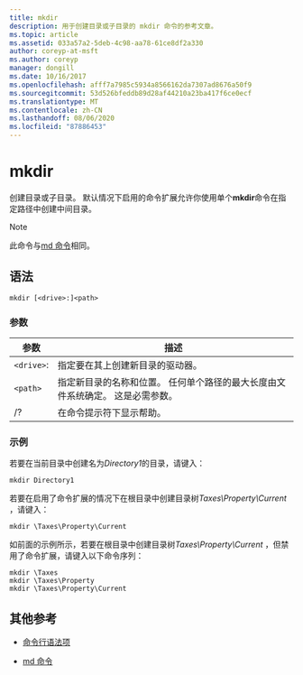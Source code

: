 ```yaml
---
title: mkdir
description: 用于创建目录或子目录的 mkdir 命令的参考文章。
ms.topic: article
ms.assetid: 033a57a2-5deb-4c98-aa78-61ce8df2a330
author: coreyp-at-msft
ms.author: coreyp
manager: dongill
ms.date: 10/16/2017
ms.openlocfilehash: afff7a7985c5934a8566162da7307ad8676a50f9
ms.sourcegitcommit: 53d526bfeddb89d28af44210a23ba417f6ce0ecf
ms.translationtype: MT
ms.contentlocale: zh-CN
ms.lasthandoff: 08/06/2020
ms.locfileid: "87886453"
---
```

# <a name="mkdir"></a>mkdir

创建目录或子目录。 默认情况下启用的命令扩展允许你使用单个**mkdir**命令在指定路径中创建中间目录。

> [!NOTE]
> 此命令与[md 命令](md.md)相同。

## <a name="syntax"></a>语法

```
mkdir [<drive>:]<path>
```

### <a name="parameters"></a>参数

| 参数 | 描述 |
| --------- | ----------- |
| `<drive>`: | 指定要在其上创建新目录的驱动器。 |
| `<path>` | 指定新目录的名称和位置。 任何单个路径的最大长度由文件系统确定。 这是必需参数。 |
| /? | 在命令提示符下显示帮助。 |

### <a name="examples"></a>示例

若要在当前目录中创建名为*Directory1*的目录，请键入：

```
mkdir Directory1
```

若要在启用了命令扩展的情况下在根目录中创建目录树*Taxes\Property\Current* ，请键入：

```
mkdir \Taxes\Property\Current
```

如前面的示例所示，若要在根目录中创建目录树*Taxes\Property\Current* ，但禁用了命令扩展，请键入以下命令序列：

```
mkdir \Taxes
mkdir \Taxes\Property
mkdir \Taxes\Property\Current
```

## <a name="additional-references"></a>其他参考

- [命令行语法项](command-line-syntax-key.md)

- [md 命令](md.md)
